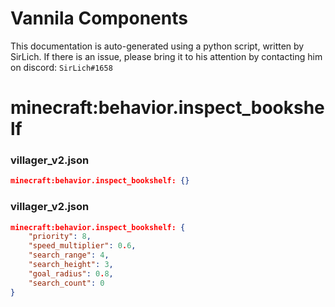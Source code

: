 # Vannila Components
This documentation is auto-generated using a python script, written by SirLich. If there is an issue, please bring it to his attention by contacting him on discord: `SirLich#1658`

# minecraft:behavior.inspect_bookshelf
### villager_v2.json
```JSON
minecraft:behavior.inspect_bookshelf: {}
```

### villager_v2.json
```JSON
minecraft:behavior.inspect_bookshelf: {
    "priority": 8,
    "speed_multiplier": 0.6,
    "search_range": 4,
    "search_height": 3,
    "goal_radius": 0.8,
    "search_count": 0
}
```


